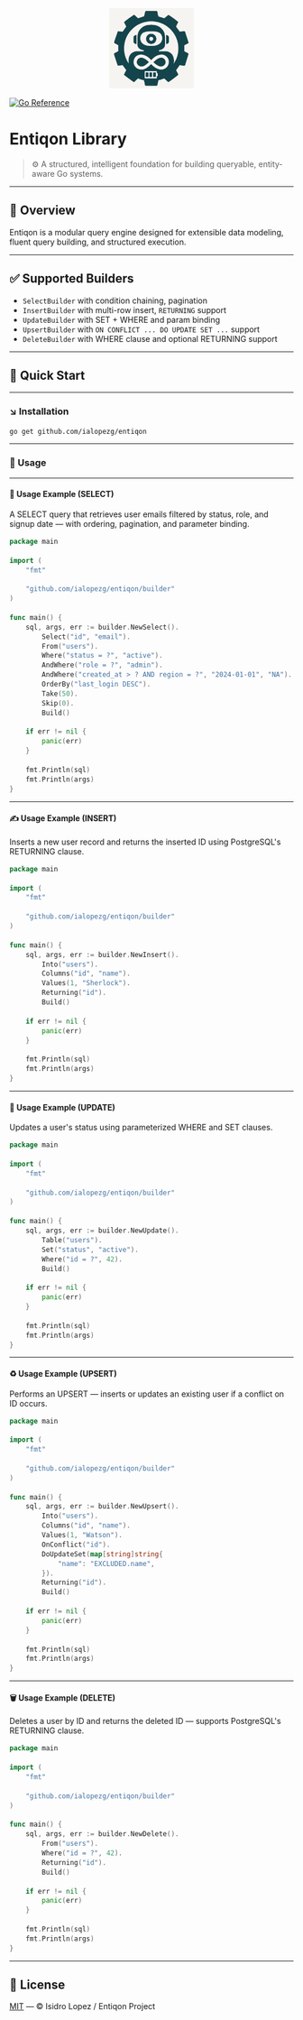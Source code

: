 <p align="center">
  <img src="assets/entiqon_logo.png" alt="Entiqon Logo" width="150"/>
</p>

[![Go Reference](https://pkg.go.dev/badge/github.com/ialopezg/entiqon.svg)](https://pkg.go.dev/github.com/ialopezg/entiqon)

# Entiqon Library

> ⚙️ A structured, intelligent foundation for building queryable, entity-aware Go systems.

---

## 🌱 Overview

Entiqon is a modular query engine designed for extensible data modeling, fluent query building, and structured
execution.

---

## ✅ Supported Builders

- `SelectBuilder` with condition chaining, pagination
- `InsertBuilder` with multi-row insert, `RETURNING` support
- `UpdateBuilder` with SET + WHERE and param binding
- `UpsertBuilder` with `ON CONFLICT ... DO UPDATE SET ...` support
- `DeleteBuilder` with WHERE clause and optional RETURNING support

---

## 🚀 Quick Start

---

### ↘️ Installation

```bash
go get github.com/ialopezg/entiqon
```

---

### 📘 Usage

---

#### 🚀 Usage Example (SELECT)

A SELECT query that retrieves user emails filtered by status, role, and signup date — with ordering, pagination, and parameter binding.

```go
package main

import (
	"fmt"

	"github.com/ialopezg/entiqon/builder"
)

func main() {
	sql, args, err := builder.NewSelect().
		Select("id", "email").
		From("users").
		Where("status = ?", "active").
		AndWhere("role = ?", "admin").
		AndWhere("created_at > ? AND region = ?", "2024-01-01", "NA").
		OrderBy("last_login DESC").
		Take(50).
		Skip(0).
		Build()

	if err != nil {
		panic(err)
	}

	fmt.Println(sql)
	fmt.Println(args)
}
```

---

#### ✍️ Usage Example (INSERT)

Inserts a new user record and returns the inserted ID using PostgreSQL's RETURNING clause.

```go
package main

import (
	"fmt"

	"github.com/ialopezg/entiqon/builder"
)

func main() {
	sql, args, err := builder.NewInsert().
		Into("users").
		Columns("id", "name").
		Values(1, "Sherlock").
		Returning("id").
		Build()

	if err != nil {
		panic(err)
	}

	fmt.Println(sql)
	fmt.Println(args)
}
```

---

#### 🔄 Usage Example (UPDATE)

Updates a user's status using parameterized WHERE and SET clauses.

```go
package main

import (
	"fmt"

	"github.com/ialopezg/entiqon/builder"
)

func main() {
	sql, args, err := builder.NewUpdate().
		Table("users").
		Set("status", "active").
		Where("id = ?", 42).
		Build()

	if err != nil {
		panic(err)
	}

	fmt.Println(sql)
	fmt.Println(args)
}
```

---

#### ♻️ Usage Example (UPSERT)

Performs an UPSERT — inserts or updates an existing user if a conflict on ID occurs.

```go
package main

import (
	"fmt"

	"github.com/ialopezg/entiqon/builder"
)

func main() {
	sql, args, err := builder.NewUpsert().
		Into("users").
		Columns("id", "name").
		Values(1, "Watson").
		OnConflict("id").
		DoUpdateSet(map[string]string{
			"name": "EXCLUDED.name",
		}).
		Returning("id").
		Build()

	if err != nil {
		panic(err)
	}

	fmt.Println(sql)
	fmt.Println(args)
}
```

---

#### 🗑️ Usage Example (DELETE)

Deletes a user by ID and returns the deleted ID — supports PostgreSQL's RETURNING clause.

```go
package main

import (
	"fmt"

	"github.com/ialopezg/entiqon/builder"
)

func main() {
	sql, args, err := builder.NewDelete().
		From("users").
		Where("id = ?", 42).
		Returning("id").
		Build()

	if err != nil {
		panic(err)
	}

	fmt.Println(sql)
	fmt.Println(args)
}
```

---

## 📄 License

[MIT](LICENSE) — © Isidro Lopez / Entiqon Project

